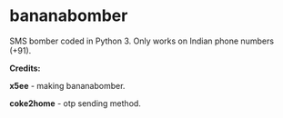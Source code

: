# bananabomber
SMS bomber coded in Python 3. Only works on Indian phone numbers (+91).

**Credits:**

**x5ee** - making bananabomber.

**coke2home** - otp sending method.

